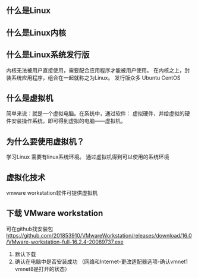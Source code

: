 ## 什么是Linux

## 什么是Linux内核

## 什么是Linux系统发行版
 内核无法被用户直接使用，需要配合应用程序才能被用户使用。
 在内核之上，封装系统应用程序，组合在一起就称之为Linux。
 发行版众多 Ubuntu  CentOS

 ## 什么是虚拟机
简单来说：就是一个虚拟电脑。在系统中，通过软件： 虚拟硬件，并给虚拟的硬件安装操作系统，即可得到虚拟的电脑——虚拟机。

## 为什么要使用虚拟机？
学习Linux 需要有linux系统环境。
通过虚拟机得到可以使用的系统环境

## 虚拟化技术 
 vmware workstation软件可提供虚拟机

## 下载 VMware workstation
可在github找安装包 
https://github.com/201853910/VMwareWorkstation/releases/download/16.0/VMware-workstation-full-16.2.4-20089737.exe

1. 默认下载
2. 确认在电脑中是否安装成功
（网络和Internet-更改适配器选项-确认vmnet1 vmnet8是打开的状态）







